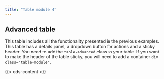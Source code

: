 ```yaml
---
title: "Table module 4"
---
```



## Advanced table

This table includes all the functionality presented in the previous examples. This table has a details panel, a dropdown button for actions and a sticky header.
You need to add the `table-advanced` class to your table. If you want to make the header of the table sticky, you will need to add a container `div class="table-module"`.


{{< ods-content >}}